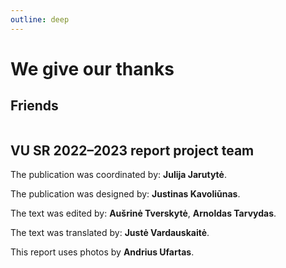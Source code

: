 ```yaml
---
outline: deep
---
```


<script setup lang="ts">
import logos from "../../data/friendLogos.ts";
</script>

# We give our thanks

## Friends

<div class="flex flex-wrap gap-6">
  <img class="object-contain" v-for="image in logos" :key="image" :src="image" width="150" />
</div>

## VU SR 2022–2023 report project team

The publication was coordinated by: **Julija Jarutytė**.

The publication was designed by: **Justinas Kavoliūnas**.

The text was edited by: **Aušrinė Tverskytė**, **Arnoldas Tarvydas**.

The text was translated by: **Justė Vardauskaitė**.

This report uses photos by **Andrius Ufartas**.
